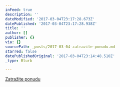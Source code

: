 ```yaml
---
inFeed: true
description: ''
dateModified: '2017-03-04T23:17:28.673Z'
datePublished: '2017-03-04T23:17:28.938Z'
title: ''
author: []
publisher: {}
via: {}
sourcePath: _posts/2017-03-04-zatrazite-ponudu.md
starred: false
datePublishedOriginal: '2017-03-04T23:14:48.510Z'
_type: Blurb

---
```

[Zatražite ponudu][0]

[0]: https://docs.google.com/forms/d/e/1FAIpQLScdOVsi3x4G0Lhj3_OM6jahpukJaGd1BQo7SdDcZ_cg58LITg/viewform